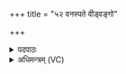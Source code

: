 +++
title = "५२ वनस्पते वीड्वङ्गो"

+++
<details><summary>पदपाठः</summary>

वन॑स्पते। वी॒ड्व᳖ङ्ग॒ इति॑ वी॒डुऽअ॑ङ्गः। हि। भू॒याः। अ॒स्मत्स॒खेत्य॒स्मत्ऽस॑खा। प्र॒तर॑ण॒ इति॑ प्र॒ऽतर॑णः। सु॒वीर॒ इति॑ सु॒ऽवीरः॑। गोभिः॑। सन्न॑द्ध॒ इति॒ सम्ऽन॑द्धः अ॒सि॒। वी॒डय॑स्व। आ॒स्था॒तेत्या॑ऽस्था॒ता। ते॒। ज॒य॒तु॒। जेत्वा॑नि। ५२।
</details>

<details><summary>अधिमन्त्रम् (VC)</summary>

- शरदृतुर्देवता
- भारद्वाज ऋषिः
- भुरिक्पङ्क्तिः
- पञ्चमः
</details>